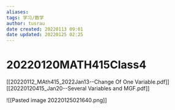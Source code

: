 ```yaml
---
aliases: 
tags: 学习/数学
author: tusrau
date created: 20220113 09:01
date updated: 20220125 02:25
---
```


# 20220120MATH415Class4

[[20220112_MAth415_2022Jan13--Change Of One Variable.pdf]]
[[20220120415_Jan20--Several Variables and MGF.pdf]]

![[Pasted image 20220125021640.png]]
